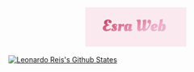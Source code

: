<p style="text-align: center;"><img src="images/1.png" width ="200px" ></img></p>

[![Leonardo Reis's Github States](https://github-readme-stats.vercel.app/api?username=EsraWameed&show_icons=true&theme=dracula)](https://github.com/EsraWameed/github-readme-stats)
